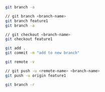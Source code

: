 ```bash
git branch -a
```

```bash
// git branch <branch-name>
git branch feature1
git branch -a
```

```bash
// git checkout <branch-name>
git checkout feature1
```

```bash
git add .
git commit -m "add to new branch"
```

```bash
git remote -v
```

```bash
// git push -u <remote-name> <branch-name>
git push -u origin feature1
```

```bash
git branch -r
```